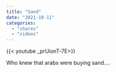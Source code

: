 ```yaml
---
title: "Sand"
date: "2021-10-11"
categories:
  - "shares"
  - "videos"
---
```


<div style="width: 70vw;">{{< youtube _prUionT-7E>}}</div>

Who knew that arabs were buying sand....
